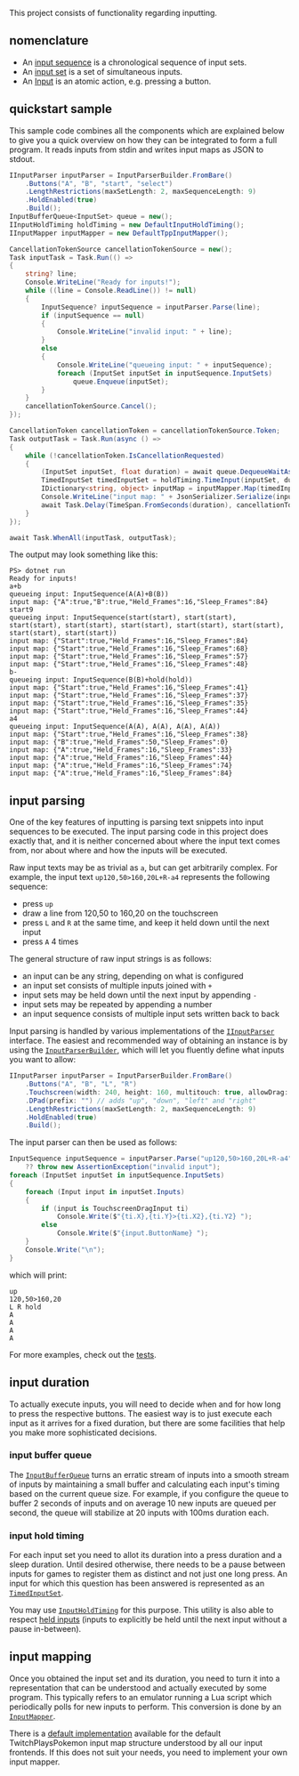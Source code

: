 ﻿
This project consists of functionality regarding inputting.

## nomenclature

- An [input sequence](InputSequence.cs) is a chronological sequence of input sets.
- An [input set](InputSet.cs) is a set of simultaneous inputs.
- An [Input](Inputs/Input.cs) is an atomic action, e.g. pressing a button.

## quickstart sample

This sample code combines all the components which are explained below to give
you a quick overview on how they can be integrated to form a full program.
It reads inputs from stdin and writes input maps as JSON to stdout.

```c#
IInputParser inputParser = InputParserBuilder.FromBare()
    .Buttons("A", "B", "start", "select")
    .LengthRestrictions(maxSetLength: 2, maxSequenceLength: 9)
    .HoldEnabled(true)
    .Build();
InputBufferQueue<InputSet> queue = new();
IInputHoldTiming holdTiming = new DefaultInputHoldTiming();
IInputMapper inputMapper = new DefaultTppInputMapper();

CancellationTokenSource cancellationTokenSource = new();
Task inputTask = Task.Run(() =>
{
    string? line;
    Console.WriteLine("Ready for inputs!");
    while ((line = Console.ReadLine()) != null)
    {
        InputSequence? inputSequence = inputParser.Parse(line);
        if (inputSequence == null)
        {
            Console.WriteLine("invalid input: " + line);
        }
        else
        {
            Console.WriteLine("queueing input: " + inputSequence);
            foreach (InputSet inputSet in inputSequence.InputSets)
                queue.Enqueue(inputSet);
        }
    }
    cancellationTokenSource.Cancel();
});

CancellationToken cancellationToken = cancellationTokenSource.Token;
Task outputTask = Task.Run(async () =>
{
    while (!cancellationToken.IsCancellationRequested)
    {
        (InputSet inputSet, float duration) = await queue.DequeueWaitAsync();
        TimedInputSet timedInputSet = holdTiming.TimeInput(inputSet, duration);
        IDictionary<string, object> inputMap = inputMapper.Map(timedInputSet);
        Console.WriteLine("input map: " + JsonSerializer.Serialize(inputMap));
        await Task.Delay(TimeSpan.FromSeconds(duration), cancellationToken);
    }
});

await Task.WhenAll(inputTask, outputTask);
```

The output may look something like this:
```text
PS> dotnet run
Ready for inputs!
a+b
queueing input: InputSequence(A(A)+B(B))
input map: {"A":true,"B":true,"Held_Frames":16,"Sleep_Frames":84}
start9
queueing input: InputSequence(start(start), start(start), start(start), start(start), start(start), start(start), start(start), start(start), start(start))
input map: {"Start":true,"Held_Frames":16,"Sleep_Frames":84}
input map: {"Start":true,"Held_Frames":16,"Sleep_Frames":68}
input map: {"Start":true,"Held_Frames":16,"Sleep_Frames":57}
input map: {"Start":true,"Held_Frames":16,"Sleep_Frames":48}
b-
queueing input: InputSequence(B(B)+hold(hold))
input map: {"Start":true,"Held_Frames":16,"Sleep_Frames":41}
input map: {"Start":true,"Held_Frames":16,"Sleep_Frames":37}
input map: {"Start":true,"Held_Frames":16,"Sleep_Frames":35}
input map: {"Start":true,"Held_Frames":16,"Sleep_Frames":44}
a4
queueing input: InputSequence(A(A), A(A), A(A), A(A))
input map: {"Start":true,"Held_Frames":16,"Sleep_Frames":38}
input map: {"B":true,"Held_Frames":50,"Sleep_Frames":0}
input map: {"A":true,"Held_Frames":16,"Sleep_Frames":33}
input map: {"A":true,"Held_Frames":16,"Sleep_Frames":44}
input map: {"A":true,"Held_Frames":16,"Sleep_Frames":74}
input map: {"A":true,"Held_Frames":16,"Sleep_Frames":84}
```

## input parsing

One of the key features of inputting is parsing text snippets into input sequences to be executed.
The input parsing code in this project does exactly that,
and it is neither concerned about where the input text comes from,
nor about where and how the inputs will be executed.

Raw input texts may be as trivial as `a`, but can get arbitrarily complex.
For example, the input text `up120,50>160,20L+R-a4` represents the following sequence:
- press `up`
- draw a line from 120,50 to 160,20 on the touchscreen
- press `L` and `R` at the same time, and keep it held down until the next input
- press `A` 4 times

The general structure of raw input strings is as follows:
- an input can be any string, depending on what is configured
- an input set consists of multiple inputs joined with `+`
- input sets may be held down until the next input by appending `-`
- input sets may be repeated by appending a number
- an input sequence consists of multiple input sets written back to back

Input parsing is handled by various implementations of the [`IInputParser`](Parsing/IInputParser.cs) interface.
The easiest and recommended way of obtaining an instance is by using the [`InputParserBuilder`](InputParserBuilder.cs),
which will let you fluently define what inputs you want to allow:

```c#
IInputParser inputParser = InputParserBuilder.FromBare()
    .Buttons("A", "B", "L", "R")
    .Touchscreen(width: 240, height: 160, multitouch: true, allowDrag: true)
    .DPad(prefix: "") // adds "up", "down", "left" and "right"
    .LengthRestrictions(maxSetLength: 2, maxSequenceLength: 9)
    .HoldEnabled(true)
    .Build();
```

The input parser can then be used as follows:

```c#
InputSequence inputSequence = inputParser.Parse("up120,50>160,20L+R-a4")
    ?? throw new AssertionException("invalid input");
foreach (InputSet inputSet in inputSequence.InputSets)
{
    foreach (Input input in inputSet.Inputs)
    {
        if (input is TouchscreenDragInput ti)
            Console.Write($"{ti.X},{ti.Y}>{ti.X2},{ti.Y2} ");
        else
            Console.Write($"{input.ButtonName} ");
    }
    Console.Write("\n");
}
```

which will print:

```text
up
120,50>160,20
L R hold
A
A
A
A
```

For more examples, check out the [tests](../Inputting.Tests).

## input duration

To actually execute inputs, you will need to decide when and for how long to press the respective buttons.
The easiest way is to just execute each input as it arrives for a fixed duration,
but there are some facilities that help you make more sophisticated decisions.

### input buffer queue

The [`InputBufferQueue`](InputBufferQueue.cs) turns an erratic stream of inputs
into a smooth stream of inputs by maintaining a small buffer and calculating
each input's timing based on the current queue size.
For example, if you configure the queue to buffer 2 seconds of inputs
and on average 10 new inputs are queued per second, the queue will stabilize at
20 inputs with 100ms duration each.

### input hold timing

For each input set you need to allot its duration into a press duration and a
sleep duration. Until desired otherwise, there needs to be a pause between
inputs for games to register them as distinct and not just one long press.
An input for which this question has been answered is represented as an
[`TimedInputSet`](InputSet.cs).

You may use [`InputHoldTiming`](InputHoldTiming.cs) for this purpose.
This utility is also able to respect [held inputs](Inputs/HoldInput.cs)
(inputs to explicitly be held until the next input without a pause in-between).

## input mapping

Once you obtained the input set and its duration, you need to turn it into a
representation that can be understood and actually executed by some program.
This typically refers to an emulator running a Lua script which periodically
polls for new inputs to perform.
This conversion is done by an [`InputMapper`](InputMappers.cs).

There is a [default implementation](InputMappers.cs) available for the default
TwitchPlaysPokemon input map structure understood by all our input frontends.
If this does not suit your needs, you need to implement your own input mapper.
